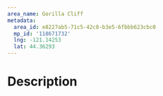 ```yaml
---
area_name: Gorilla Cliff
metadata:
  area_id: e8227ab5-71c5-42c8-b3e5-6fbbb623cbc0
  mp_id: '118671732'
  lng: -121.14253
  lat: 44.36293
---
```

# Description

